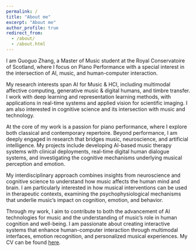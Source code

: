 ```yaml
---
permalink: /
title: "About me"
excerpt: "About me"
author_profile: true
redirect_from: 
  - /about/
  - /about.html
---
```

I am Guoguo Zhang, a Master of Music student at the Royal Conservatoire of Scotland, where I focus on Piano Performance with a special interest in the intersection of AI, music, and human-computer interaction.

My research interests span AI for Music & HCI, including multimodal affective computing, generative music & digital humans, and timbre transfer. I work with deep learning and representation learning methods, with applications in real-time systems and applied vision for scientific imaging. I am also interested in cognitive science and its intersection with music and technology.

At the core of my work is a passion for piano performance, where I explore both classical and contemporary repertoire. Beyond performance, I am deeply engaged in research that bridges music, neuroscience, and artificial intelligence. My projects include developing AI-based music therapy systems with clinical deployments, real-time digital human dialogue systems, and investigating the cognitive mechanisms underlying musical perception and emotion.

My interdisciplinary approach combines insights from neuroscience and cognitive science to understand how music affects the human mind and brain. I am particularly interested in how musical interventions can be used in therapeutic contexts, examining the psychophysiological mechanisms that underlie music’s impact on cognition, emotion, and behavior.

Through my work, I aim to contribute to both the advancement of AI technologies for music and the understanding of music’s role in human cognition and well-being. I am passionate about creating interactive systems that enhance human-computer interaction through multimodal interfaces, emotion recognition, and personalized musical experiences.
My CV can be found [here](files/CV_Guoguo.pdf).